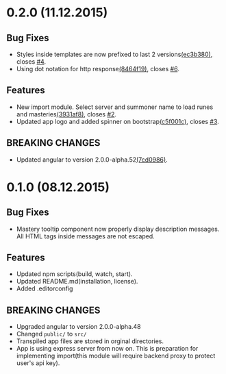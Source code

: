 

<a name="0.2.0"></a>
# 0.2.0 (11.12.2015)

## Bug Fixes

* Styles inside templates are now prefixed to last 2 versions[(ec3b380)](https://github.com/marcincichocki/SummonersConfig/commit/ec3b380), closes [#4](https://github.com/marcincichocki/SummonersConfig/issues/4).
* Using dot notation for http response[(8464f19)](https://github.com/marcincichocki/SummonersConfig/commit/8464f19), closes [#6](https://github.com/marcincichocki/SummonersConfig/issues/6).

## Features

* New import module. Select server and summoner name to load runes and masteries[(3931af8)](https://github.com/marcincichocki/SummonersConfig/commit/3931af8), closes [#2](https://github.com/marcincichocki/SummonersConfig/issues/2).
* Updated app logo and added spinner on bootstrap[(c5f001c)](https://github.com/marcincichocki/SummonersConfig/commit/c5f001c), closes [#3](https://github.com/marcincichocki/SummonersConfig/issues/3).

## BREAKING CHANGES

* Updated angular to version 2.0.0-alpha.52[(7cd0986)](https://github.com/marcincichocki/SummonersConfig/commit/7cd0986).


<a name="0.1.0"></a>
# 0.1.0 (08.12.2015)

## Bug Fixes

* Mastery tooltip component now properly display description messages. All HTML tags inside messages are not escaped.

## Features

* Updated npm scripts(build, watch, start).
* Updated README.md(installation, license).
* Added .editorconfig

## BREAKING CHANGES

* Upgraded angular to version 2.0.0-alpha.48
* Changed `public/` to `src/`
* Transpiled app files are stored in orginal directories.
* App is using express server from now on. This is preparation for implementing import(this module will require backend proxy to protect user's api key).
